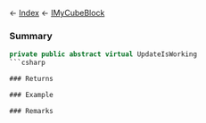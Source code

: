 ← [Index](Api-Index) ← [IMyCubeBlock](VRage.Game.ModAPI.Ingame.IMyCubeBlock)

### Summary

```csharp
private public abstract virtual UpdateIsWorking
```csharp

### Returns

### Example

### Remarks

